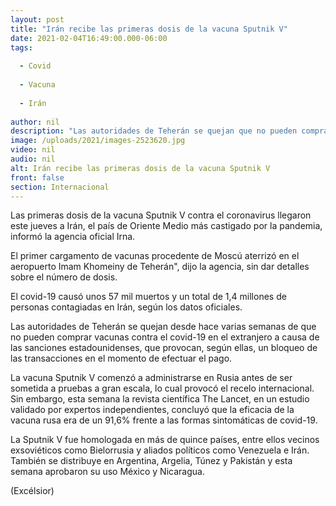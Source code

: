 ```yaml
---
layout: post
title: "Irán recibe las primeras dosis de la vacuna Sputnik V"
date: 2021-02-04T16:49:00.000-06:00
tags:
  
  - Covid
  
  - Vacuna
  
  - Irán
  
author: nil
description: "Las autoridades de Teherán se quejan que no pueden comprar vacunas contra el Covid en el extranjero a causa de las sanciones estadounidenses, que provocan un bloqueo de las transacciones en el momento de efectuar el pago"
image: /uploads/2021/images-2523620.jpg
video: nil
audio: nil
alt: Irán recibe las primeras dosis de la vacuna Sputnik V
front: false
section: Internacional
---
```


Las primeras dosis de la vacuna Sputnik V contra el coronavirus llegaron este jueves a Irán, el país de Oriente Medio más castigado por la pandemia, informó la agencia oficial Irna.

El primer cargamento de vacunas procedente de Moscú aterrizó en el aeropuerto Imam Khomeiny de Teherán", dijo la agencia, sin dar detalles sobre el número de dosis.

El covid-19 causó unos 57 mil muertos y un total de 1,4 millones de personas contagiadas en Irán, según los datos oficiales.

Las autoridades de Teherán se quejan desde hace varias semanas de que no pueden comprar vacunas contra el covid-19 en el extranjero a causa de las sanciones estadounidenses, que provocan, según ellas, un bloqueo de las transacciones en el momento de efectuar el pago.

La vacuna Sputnik V comenzó a administrarse en Rusia antes de ser sometida a pruebas a gran escala, lo cual provocó el recelo internacional. Sin embargo, esta semana la revista científica The Lancet, en un estudio validado por expertos independientes, concluyó que la eficacia de la vacuna rusa era de un 91,6% frente a las formas sintomáticas de covid-19.

La Sputnik V fue homologada en más de quince países, entre ellos vecinos exsoviéticos como Bielorrusia y aliados políticos como Venezuela e Irán. También se distribuye en Argentina, Argelia, Túnez y Pakistán y esta semana aprobaron su uso México y Nicaragua.

(Excélsior)